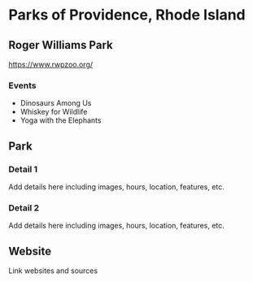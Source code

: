 # Parks of Providence, Rhode Island

## Roger Williams Park

https://www.rwpzoo.org/

### Events
- Dinosaurs Among Us
- Whiskey for Wildlife
- Yoga with the Elephants
## Park

### Detail 1
Add details here including images, hours, location, features, etc.

### Detail 2
Add details here including images, hours, location, features, etc.

## Website

Link websites and sources

